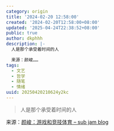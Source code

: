 ```yaml
---
category: origin
title: '2024-02-20 12:58:00'
created: '2024-02-20T12:58:00+08:00'
updated: '2025-04-24T22:38:52+08:00'
public: true
author: dkphhh
description: |-
  人是那个承受着时间的人

  来源：颜峻……
tags:
  - 文艺
  - 哲学
  - 随笔
  - 情绪
uuid: 20250420210624y2kc
---
```


> 人是那个承受着时间的人

来源：[颜峻：游戏和竞技体育 – sub jam blog](http://subjam.org/blog/837)
